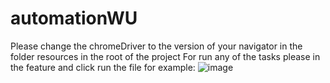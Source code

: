 # automationWU

Please change the chromeDriver to the version of your navigator in the folder resources in the root of the project
For run any of the tasks please in the feature and click run the file for example:
![image](https://user-images.githubusercontent.com/37494157/193743769-6a320ca3-d867-4b83-bbf6-0e4579628177.png)

